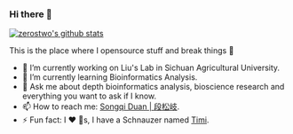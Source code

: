 ### Hi there 👋

<!--
**zerostwo/zerostwo** is a ✨ _special_ ✨ repository because its `README.md` (this file) appears on your GitHub profile.
-->

[![zerostwo's github stats](https://github-readme-stats.vercel.app/api?username=zerostwo&count_private=true&show_icons=true&theme=default)](https://songqi.online) 

This is the place where I opensource stuff and break things :rofl:

- 🔭 I’m currently working on Liu's Lab in Sichuan Agricultural University.
- 🌱 I’m currently learning Bioinformatics Analysis.
- 💬 Ask me about depth bioinformatics analysis, bioscience research and everything you want to ask if I know.
- 📫 How to reach me: [Songqi Duan | 段松岐](https://songqi.online).
- ⚡ Fun fact: I :heart: :dog:s, I have a Schnauzer named [Timi](https://songqi.online/cn/2020/08/ten-commandments-for-dogs/).
<!-- - 🤔 I’m looking for help with ...-->
<!-- - 😄 Pronouns: ... -->
